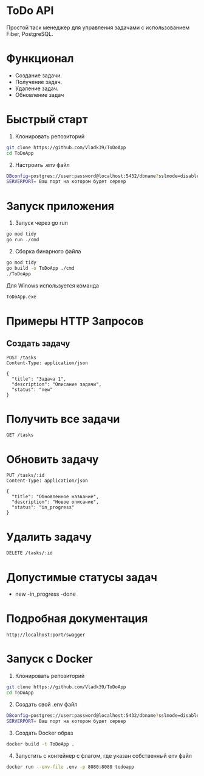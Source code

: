 
#  ToDo API
Простой таск менеджер для управления задачами с использованием Fiber, PostgreSQL.

# Функционал
- Создание задачи.
- Получение задач.
- Удаление задач.
- Обновление задач

# Быстрый старт
1. Клонировать репозиторий 
```bash
git clone https://github.com/Vladk39/ToDoApp
cd ToDoApp
```
2. Настроить .env файл
```bash
DBconfig=postgres://user:password@localhost:5432/dbname?sslmode=disable
SERVERPORT= Ваш порт на котором будет сервер
```
# Запуск приложения
1. Запуск через go run
```bash
go mod tidy
go run ./cmd
```
2. Сборка бинарного файла
```bash
go mod tidy
go build -o ToDoApp ./cmd
./ToDoApp  
```
Для Winows используется команда
```bash
ToDoApp.exe
```

# Примеры HTTP Запросов
## Создать задачу
```http
POST /tasks
Content-Type: application/json

{
  "title": "Задача 1",
  "description": "Описание задачи",
  "status": "new"
}
```
# Получить все задачи
```http
GET /tasks
```
# Обновить задачу
```http
PUT /tasks/:id
Content-Type: application/json

{
  "title": "Обновленное название",
  "description": "Новое описание",
  "status": "in_progress"
}
```
# Удалить задачу
```http
DELETE /tasks/:id
```
# Допустимые статусы задач
- new
-in_progress
-done

# Подробная документация
```http
http://localhost:port/swagger
```
# Запуск с Docker
1. Клонировать репозиторий 
```bash
git clone https://github.com/Vladk39/ToDoApp
cd ToDoApp
```
2. Создать свой .env файл
```bash
DBconfig=postgres://user:password@localhost:5432/dbname?sslmode=disable
SERVERPORT= Ваш порт на котором будет сервер
```
3. Создать Docker образ
```bash
docker build -t ToDoApp .
```
4. Запустить с контейнер с флагом, где указан собственный env файл
```bash
docker run --env-file .env -p 8080:8080 todoapp
```
